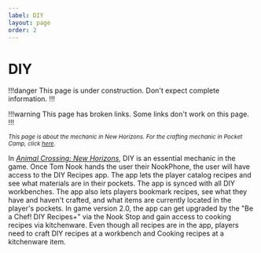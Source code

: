 ```yaml
---
label: DIY
layout: page
order: 2
---
```

# DIY

!!!danger This page is under construction.
Don't expect complete information.
!!!

!!!warning This page has broken links.
Some links don't work on this page.
!!!

<small><i>This page is about the mechanic in New Horizons. For the crafting mechanic in Pocket Camp, click <a href="https://nookipedia.com/wiki/Crafting">here</a>.</i></small>

In *[Animal Crossing: New Horizons](/animal-crossing_-new-horizons)*, DIY is an essential mechanic in the game. Once Tom Nook hands the user their NookPhone, the user will have access to the DIY Recipes app. The app lets the player catalog recipes and see what materials are in their pockets. The app is synced with all DIY workbenches. The app also lets players bookmark recipes, see what they have and haven't crafted, and what items are currently located in the player's pockets. In game version 2.0, the app can get upgraded by the "Be a Chef! DIY Recipes+" via the Nook Stop and gain access to cooking recipes via kitchenware. Even though all recipes are in the app, players need to craft DIY recipes at a workbench and Cooking recipes at a kitchenware item.

